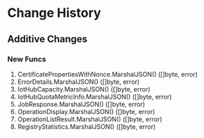 # Change History

## Additive Changes

### New Funcs

1. CertificatePropertiesWithNonce.MarshalJSON() ([]byte, error)
1. ErrorDetails.MarshalJSON() ([]byte, error)
1. IotHubCapacity.MarshalJSON() ([]byte, error)
1. IotHubQuotaMetricInfo.MarshalJSON() ([]byte, error)
1. JobResponse.MarshalJSON() ([]byte, error)
1. OperationDisplay.MarshalJSON() ([]byte, error)
1. OperationListResult.MarshalJSON() ([]byte, error)
1. RegistryStatistics.MarshalJSON() ([]byte, error)
